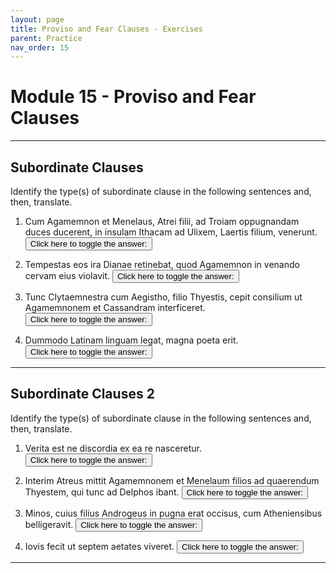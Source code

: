 ```yaml
---
layout: page
title: Proviso and Fear Clauses - Exercises
parent: Practice
nav_order: 15
---
```


# Module 15 - Proviso and Fear Clauses

***

## Subordinate Clauses

Identify the type(s) of subordinate clause in the following sentences and, then, translate.

1. Cum Agamemnon et Menelaus, Atrei filii, ad Troiam oppugnandam duces ducerent, in insulam Ithacam ad Ulixem, Laertis filium, venerunt.
<button onclick="toggleDisplay('prac1')">Click here to toggle the answer:</button> <span style="display: none;" id="prac1">"circumstantial cum clause; When Agamenon and Menelaus were leading the (other) leader to besiege Troy, they came to the island of Ithaca to Ulysses, the son of Laertes."</span>

2. Tempestas eos ira Dianae retinebat, quod Agamemnon in venando cervam eius violavit.
<button onclick="toggleDisplay('prac2')">Click here to toggle the answer:</button> <span style="display: none;" id="prac2">"causal clause (from point of view of author) with quod; A storm was retaining them on account of the wrath of Diana because Agamemnon harmed her deer in a hunt."</span>

3. Tunc Clytaemnestra cum Aegistho, filio Thyestis, cepit consilium ut Agamemnonem et Cassandram interficeret.
<button onclick="toggleDisplay('prac3')">Click here to toggle the answer:</button> <span style="display: none;" id="prac3">"purpose clause with ut; Then Clytaemnestra took up a plan with Aegisthus, the son of Thyestes, to kill Agamenon and Cassandra."</span>

4. Dummodo Latinam linguam legat, magna poeta erit.
<button onclick="toggleDisplay('prac4')">Click here to toggle the answer:</button> <span style="display: none;" id="prac4">"proviso clause with dummodo; Provided that she reads the Latin language, she will be a great poet."</span>

***

## Subordinate Clauses 2

Identify the type(s) of subordinate clause in the following sentences and, then, translate.

1. Verita est ne discordia ex ea re nasceretur.
<button onclick="toggleDisplay('prac1')">Click here to toggle the answer:</button> <span style="display: none;" id="prac1">"fear clause introduced by verita est ne; She was fearful that discord would be borne from this circumstance."</span>

2. Interim Atreus mittit Agamemnonem et Menelaum filios ad quaerendum Thyestem, qui tunc ad Delphos ibant.
<button onclick="toggleDisplay('prac2')">Click here to toggle the answer:</button> <span style="display: none;" id="prac2">"relative clause; Meanwhile Atreus sent Agamemnon and Menelaus, his sons, to find Thyestes, who was, then, going to Delphi."</span>

3. Minos, cuius filius Androgeus in pugna erat occisus, cum Atheniensibus belligeravit.
<button onclick="toggleDisplay('prac3')">Click here to toggle the answer:</button> <span style="display: none;" id="prac3">"relative clause; Minos, whose son Androgeius had been killed in battle, fought with the Athenians."</span>

4. Iovis fecit ut septem aetates viveret.
<button onclick="toggleDisplay('prac4')">Click here to toggle the answer:</button> <span style="display: none;" id="prac4">"result clause; Jupiter made it so that he lived for seven lifetimes."</span>

***

<script>
function toggleDisplay(id) {
  const el = document.getElementById(id);
  el.style.display = el.style.display === 'none' ? 'inline' : 'none';
}
</script>
